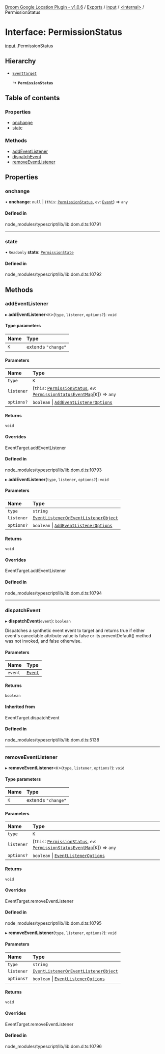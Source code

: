 [Droom Google Location Plugin - v1.0.6](../README.md) / [Exports](../modules.md) / [input](../modules/input.md) / [<internal\>](../modules/input._internal_.md) / PermissionStatus

# Interface: PermissionStatus

[input](../modules/input.md).[<internal>](../modules/input._internal_.md).PermissionStatus

## Hierarchy

- [`EventTarget`](../modules/input._internal_.md#eventtarget)

  ↳ **`PermissionStatus`**

## Table of contents

### Properties

- [onchange](input._internal_.PermissionStatus.md#onchange)
- [state](input._internal_.PermissionStatus.md#state)

### Methods

- [addEventListener](input._internal_.PermissionStatus.md#addeventlistener)
- [dispatchEvent](input._internal_.PermissionStatus.md#dispatchevent)
- [removeEventListener](input._internal_.PermissionStatus.md#removeeventlistener)

## Properties

### onchange

• **onchange**: ``null`` \| (`this`: [`PermissionStatus`](../modules/input._internal_.md#permissionstatus), `ev`: [`Event`](../modules/input._internal_.md#event)) => `any`

#### Defined in

node_modules/typescript/lib/lib.dom.d.ts:10791

___

### state

• `Readonly` **state**: [`PermissionState`](../modules/input._internal_.md#permissionstate)

#### Defined in

node_modules/typescript/lib/lib.dom.d.ts:10792

## Methods

### addEventListener

▸ **addEventListener**<`K`\>(`type`, `listener`, `options?`): `void`

#### Type parameters

| Name | Type |
| :------ | :------ |
| `K` | extends ``"change"`` |

#### Parameters

| Name | Type |
| :------ | :------ |
| `type` | `K` |
| `listener` | (`this`: [`PermissionStatus`](../modules/input._internal_.md#permissionstatus), `ev`: [`PermissionStatusEventMap`](input._internal_.PermissionStatusEventMap.md)[`K`]) => `any` |
| `options?` | `boolean` \| [`AddEventListenerOptions`](input._internal_.AddEventListenerOptions.md) |

#### Returns

`void`

#### Overrides

EventTarget.addEventListener

#### Defined in

node_modules/typescript/lib/lib.dom.d.ts:10793

▸ **addEventListener**(`type`, `listener`, `options?`): `void`

#### Parameters

| Name | Type |
| :------ | :------ |
| `type` | `string` |
| `listener` | [`EventListenerOrEventListenerObject`](../modules/input._internal_.md#eventlisteneroreventlistenerobject) |
| `options?` | `boolean` \| [`AddEventListenerOptions`](input._internal_.AddEventListenerOptions.md) |

#### Returns

`void`

#### Overrides

EventTarget.addEventListener

#### Defined in

node_modules/typescript/lib/lib.dom.d.ts:10794

___

### dispatchEvent

▸ **dispatchEvent**(`event`): `boolean`

Dispatches a synthetic event event to target and returns true if either event's cancelable attribute value is false or its preventDefault() method was not invoked, and false otherwise.

#### Parameters

| Name | Type |
| :------ | :------ |
| `event` | [`Event`](../modules/input._internal_.md#event) |

#### Returns

`boolean`

#### Inherited from

EventTarget.dispatchEvent

#### Defined in

node_modules/typescript/lib/lib.dom.d.ts:5138

___

### removeEventListener

▸ **removeEventListener**<`K`\>(`type`, `listener`, `options?`): `void`

#### Type parameters

| Name | Type |
| :------ | :------ |
| `K` | extends ``"change"`` |

#### Parameters

| Name | Type |
| :------ | :------ |
| `type` | `K` |
| `listener` | (`this`: [`PermissionStatus`](../modules/input._internal_.md#permissionstatus), `ev`: [`PermissionStatusEventMap`](input._internal_.PermissionStatusEventMap.md)[`K`]) => `any` |
| `options?` | `boolean` \| [`EventListenerOptions`](input._internal_.EventListenerOptions.md) |

#### Returns

`void`

#### Overrides

EventTarget.removeEventListener

#### Defined in

node_modules/typescript/lib/lib.dom.d.ts:10795

▸ **removeEventListener**(`type`, `listener`, `options?`): `void`

#### Parameters

| Name | Type |
| :------ | :------ |
| `type` | `string` |
| `listener` | [`EventListenerOrEventListenerObject`](../modules/input._internal_.md#eventlisteneroreventlistenerobject) |
| `options?` | `boolean` \| [`EventListenerOptions`](input._internal_.EventListenerOptions.md) |

#### Returns

`void`

#### Overrides

EventTarget.removeEventListener

#### Defined in

node_modules/typescript/lib/lib.dom.d.ts:10796
